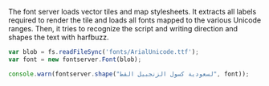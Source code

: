 The font server loads vector tiles and map stylesheets. It extracts all labels
required to render the tile and loads all fonts mapped to the various Unicode
ranges. Then, it tries to recognize the script and writing direction and shapes
the text with harfbuzz.

```js
var blob = fs.readFileSync('fonts/ArialUnicode.ttf');
var font = new fontserver.Font(blob);

console.warn(fontserver.shape("لسعودية كسول الزنجبيل القط", font));
```
